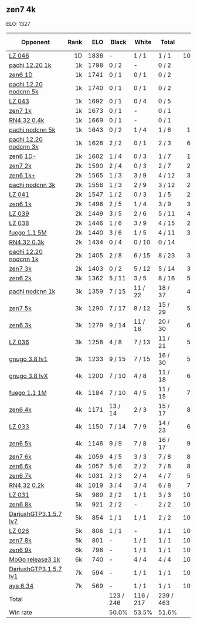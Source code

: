 ## zen7 4k ##

ELO: 1327

Opponent | Rank | ELO | Black | White | Total | Win rate
---------|-----:|----:|-------|-------|-------|-------:
[LZ 046](LZ%20046.md) | 1D | 1836 | - | 1 / 1 | 1 / 1 | 100.0%
[pachi 12.20 1k](pachi%2012.20%201k.md) | 1k | 1798 | 0 / 2 | - | 0 / 2 | 0.0%
[zen6 1D](zen6%201D.md) | 1k | 1741 | 0 / 1 | 0 / 1 | 0 / 2 | 0.0%
[pachi 12.20 nodcnn 5k](pachi%2012.20%20nodcnn%205k.md) | 1k | 1740 | 0 / 1 | 0 / 1 | 0 / 2 | 0.0%
[LZ 043](LZ%20043.md) | 1k | 1692 | 0 / 1 | 0 / 4 | 0 / 5 | 0.0%
[zen7 1k](zen7%201k.md) | 1k | 1673 | 0 / 1 | - | 0 / 1 | 0.0%
[RN4.32 0.4k](RN4.32%200.4k.md) | 1k | 1669 | 0 / 1 | - | 0 / 1 | 0.0%
[pachi nodcnn 5k](pachi%20nodcnn%205k.md) | 1k | 1643 | 0 / 2 | 1 / 4 | 1 / 6 | 16.7%
[pachi 12.20 nodcnn 3k](pachi%2012.20%20nodcnn%203k.md) | 1k | 1628 | 2 / 2 | 0 / 1 | 2 / 3 | 66.7%
[zen6 1D-](zen6%201D-.md) | 1k | 1602 | 1 / 4 | 0 / 3 | 1 / 7 | 14.3%
[zen7 2k](zen7%202k.md) | 2k | 1590 | 2 / 4 | 0 / 3 | 2 / 7 | 28.6%
[zen6 1k+](zen6%201k+.md) | 2k | 1565 | 1 / 3 | 3 / 9 | 4 / 12 | 33.3%
[pachi nodcnn 3k](pachi%20nodcnn%203k.md) | 2k | 1556 | 1 / 3 | 2 / 9 | 3 / 12 | 25.0%
[LZ 041](LZ%20041.md) | 2k | 1547 | 1 / 2 | 0 / 3 | 1 / 5 | 20.0%
[zen6 1k](zen6%201k.md) | 2k | 1498 | 2 / 5 | 1 / 4 | 3 / 9 | 33.3%
[LZ 039](LZ%20039.md) | 2k | 1449 | 3 / 5 | 2 / 6 | 5 / 11 | 45.5%
[LZ 038](LZ%20038.md) | 2k | 1446 | 1 / 6 | 3 / 9 | 4 / 15 | 26.7%
[fuego 1.1 5M](fuego%201.1%205M.md) | 2k | 1440 | 3 / 6 | 1 / 5 | 4 / 11 | 36.4%
[RN4.32 0.3k](RN4.32%200.3k.md) | 2k | 1434 | 0 / 4 | 0 / 10 | 0 / 14 | 0.0%
[pachi 12.20 nodcnn 1k](pachi%2012.20%20nodcnn%201k.md) | 2k | 1405 | 2 / 8 | 6 / 15 | 8 / 23 | 34.8%
[zen7 3k](zen7%203k.md) | 2k | 1403 | 0 / 2 | 5 / 12 | 5 / 14 | 35.7%
[zen6 2k](zen6%202k.md) | 3k | 1362 | 5 / 11 | 3 / 5 | 8 / 16 | 50.0%
[pachi nodcnn 1k](pachi%20nodcnn%201k.md) | 3k | 1359 | 7 / 15 | 11 / 22 | 18 / 37 | 48.6%
[zen7 5k](zen7%205k.md) | 3k | 1290 | 7 / 17 | 8 / 12 | 15 / 29 | 51.7%
[zen6 3k](zen6%203k.md) | 3k | 1279 | 9 / 14 | 11 / 16 | 20 / 30 | 66.7%
[LZ 036](LZ%20036.md) | 3k | 1258 | 4 / 8 | 7 / 13 | 11 / 21 | 52.4%
[gnugo 3.8 lv1](gnugo%203.8%20lv1.md) | 3k | 1233 | 9 / 15 | 7 / 15 | 16 / 30 | 53.3%
[gnugo 3.8 lvX](gnugo%203.8%20lvX.md) | 4k | 1200 | 7 / 10 | 4 / 8 | 11 / 18 | 61.1%
[fuego 1.1 1M](fuego%201.1%201M.md) | 4k | 1184 | 7 / 10 | 4 / 5 | 11 / 15 | 73.3%
[zen6 4k](zen6%204k.md) | 4k | 1171 | 13 / 14 | 2 / 3 | 15 / 17 | 88.2%
[LZ 033](LZ%20033.md) | 4k | 1150 | 7 / 14 | 7 / 9 | 14 / 23 | 60.9%
[zen6 5k](zen6%205k.md) | 4k | 1146 | 9 / 9 | 7 / 8 | 16 / 17 | 94.1%
[zen7 6k](zen7%206k.md) | 4k | 1059 | 4 / 5 | 3 / 3 | 7 / 8 | 87.5%
[zen6 6k](zen6%206k.md) | 4k | 1057 | 5 / 6 | 2 / 2 | 7 / 8 | 87.5%
[zen6 7k](zen6%207k.md) | 4k | 1031 | 2 / 3 | 2 / 4 | 4 / 7 | 57.1%
[RN4.32 0.2k](RN4.32%200.2k.md) | 4k | 1019 | 3 / 4 | 3 / 4 | 6 / 8 | 75.0%
[LZ 031](LZ%20031.md) | 5k | 989 | 2 / 2 | 1 / 1 | 3 / 3 | 100.0%
[zen6 8k](zen6%208k.md) | 5k | 921 | 2 / 2 | - | 2 / 2 | 100.0%
[DariushGTP3.1.5.7 lv7](DariushGTP3.1.5.7%20lv7.md) | 5k | 854 | 1 / 1 | 1 / 1 | 2 / 2 | 100.0%
[LZ 026](LZ%20026.md) | 5k | 806 | 1 / 1 | - | 1 / 1 | 100.0%
[zen7 8k](zen7%208k.md) | 5k | 801 | - | 1 / 1 | 1 / 1 | 100.0%
[zen6 9k](zen6%209k.md) | 6k | 796 | - | 1 / 1 | 1 / 1 | 100.0%
[MoGo release3 1k](MoGo%20release3%201k.md) | 6k | 740 | - | 4 / 4 | 4 / 4 | 100.0%
[DariushGTP3.1.5.7 lv1](DariushGTP3.1.5.7%20lv1.md) | 7k | 594 | - | 1 / 1 | 1 / 1 | 100.0%
[aya 6.34](aya%206.34.md) | 7k | 569 | - | 1 / 1 | 1 / 1 | 100.0%
Total | | | 123 / 246 | 116 / 217 | 239 / 463 | 
Win rate| | | 50.0% | 53.5% | 51.6% | 
